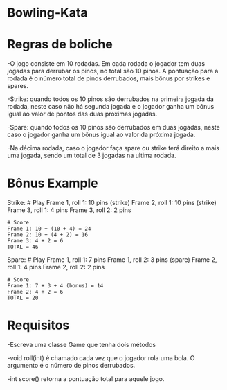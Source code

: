 # Bowling-Kata

# Regras de boliche
-O jogo consiste em 10 rodadas. Em cada rodada o jogador tem duas jogadas para derrubar os pinos, no total são 10 pinos. A pontuação para a rodada é o número total de pinos derrubados, mais bônus por strikes e spares.

-Strike: quando todos os 10 pinos são derrubados na primeira jogada da rodada, neste caso não há segunda jogada e o jogador ganha um bônus igual ao valor de pontos das duas proximas jogadas.

-Spare: quando todos os 10 pinos são derrubados em duas jogadas, neste caso o jogador ganha um bônus igual ao valor da próxima jogada.

-Na décima rodada, caso o jogador faça spare ou strike terá direito a mais uma jogada, sendo um total de 3 jogadas na ultima rodada.

# Bônus Example
Strike:
    # Play
    Frame 1, roll 1: 10 pins (strike)
    Frame 2, roll 1: 10 pins (strike)
    Frame 3, roll 1: 4 pins
    Frame 3, roll 2: 2 pins

    # Score
    Frame 1: 10 + (10 + 4) = 24
    Frame 2: 10 + (4 + 2) = 16
    Frame 3: 4 + 2 = 6
    TOTAL = 46

Spare:
    # Play
    Frame 1, roll 1: 7 pins
    Frame 1, roll 2: 3 pins (spare)
    Frame 2, roll 1: 4 pins
    Frame 2, roll 2: 2 pins

    # Score
    Frame 1: 7 + 3 + 4 (bonus) = 14
    Frame 2: 4 + 2 = 6
    TOTAL = 20

# Requisitos
-Escreva uma classe Game que tenha dois métodos

-void roll(int) é chamado cada vez que o jogador rola uma bola. O argumento é o número de pinos derrubados.

-int score() retorna a pontuação total para aquele jogo.